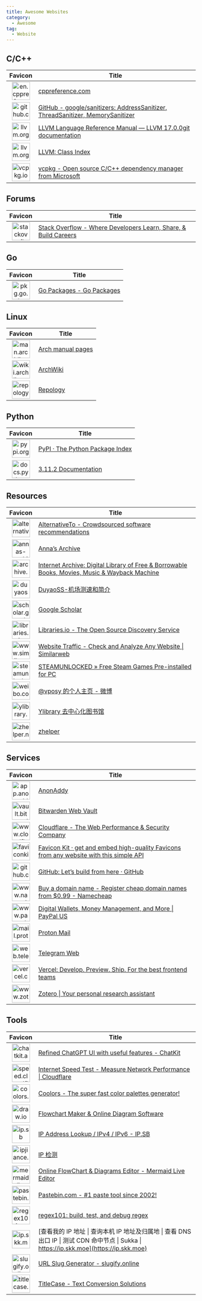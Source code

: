 ```yaml
---
title: Awesome Websites
category:
  - Awesome
tag:
  - Website
---
```


## C/C++

|                                                         Favicon                                                          | Title                                                                                                                  |
| :----------------------------------------------------------------------------------------------------------------------: | ---------------------------------------------------------------------------------------------------------------------- |
| <img src="https://proposed-rose-aardwolf.faviconkit.com/en.cppreference.com/128" alt="en.cppreference.com" width="48" /> | [cppreference.com](https://en.cppreference.com)                                                                        |
|          <img src="https://proposed-rose-aardwolf.faviconkit.com/github.com/128" alt="github.com" width="48" />          | [GitHub - google/sanitizers: AddressSanitizer, ThreadSanitizer, MemorySanitizer](https://github.com/google/sanitizers) |
|            <img src="https://proposed-rose-aardwolf.faviconkit.com/llvm.org/128" alt="llvm.org" width="48" />            | [LLVM Language Reference Manual — LLVM 17.0.0git documentation](https://llvm.org/docs/LangRef.html)                    |
|            <img src="https://proposed-rose-aardwolf.faviconkit.com/llvm.org/128" alt="llvm.org" width="48" />            | [LLVM: Class Index](https://llvm.org/doxygen/classes.html)                                                             |
|            <img src="https://proposed-rose-aardwolf.faviconkit.com/vcpkg.io/128" alt="vcpkg.io" width="48" />            | [vcpkg - Open source C/C++ dependency manager from Microsoft](https://vcpkg.io)                                        |

## Forums

|                                                       Favicon                                                        | Title                                                                                        |
| :------------------------------------------------------------------------------------------------------------------: | -------------------------------------------------------------------------------------------- |
| <img src="https://proposed-rose-aardwolf.faviconkit.com/stackoverflow.com/128" alt="stackoverflow.com" width="48" /> | [Stack Overflow - Where Developers Learn, Share, & Build Careers](https://stackoverflow.com) |

## Go

|                                                Favicon                                                 | Title                                           |
| :----------------------------------------------------------------------------------------------------: | ----------------------------------------------- |
| <img src="https://proposed-rose-aardwolf.faviconkit.com/pkg.go.dev/128" alt="pkg.go.dev" width="48" /> | [Go Packages - Go Packages](https://pkg.go.dev) |

## Linux

|                                                        Favicon                                                         | Title                                          |
| :--------------------------------------------------------------------------------------------------------------------: | ---------------------------------------------- |
|  <img src="https://proposed-rose-aardwolf.faviconkit.com/man.archlinux.org/128" alt="man.archlinux.org" width="48" />  | [Arch manual pages](https://man.archlinux.org) |
| <img src="https://proposed-rose-aardwolf.faviconkit.com/wiki.archlinux.org/128" alt="wiki.archlinux.org" width="48" /> | [ArchWiki](https://wiki.archlinux.org)         |
|       <img src="https://proposed-rose-aardwolf.faviconkit.com/repology.org/128" alt="repology.org" width="48" />       | [Repology](https://repology.org)               |

## Python

|                                                     Favicon                                                      | Title                                               |
| :--------------------------------------------------------------------------------------------------------------: | --------------------------------------------------- |
|        <img src="https://proposed-rose-aardwolf.faviconkit.com/pypi.org/128" alt="pypi.org" width="48" />        | [PyPI · The Python Package Index](https://pypi.org) |
| <img src="https://proposed-rose-aardwolf.faviconkit.com/docs.python.org/128" alt="docs.python.org" width="48" /> | [3.11.2 Documentation](https://docs.python.org)     |

## Resources

|                                                        Favicon                                                         | Title                                                                                                                |
| :--------------------------------------------------------------------------------------------------------------------: | -------------------------------------------------------------------------------------------------------------------- |
|  <img src="https://proposed-rose-aardwolf.faviconkit.com/alternativeto.net/128" alt="alternativeto.net" width="48" />  | [AlternativeTo - Crowdsourced software recommendations](https://alternativeto.net)                                   |
|  <img src="https://proposed-rose-aardwolf.faviconkit.com/annas-archive.org/128" alt="annas-archive.org" width="48" />  | [Anna’s Archive](https://annas-archive.org)                                                                          |
|        <img src="https://proposed-rose-aardwolf.faviconkit.com/archive.org/128" alt="archive.org" width="48" />        | [Internet Archive: Digital Library of Free & Borrowable Books, Movies, Music & Wayback Machine](https://archive.org) |
|        <img src="https://proposed-rose-aardwolf.faviconkit.com/duyaoss.com/128" alt="duyaoss.com" width="48" />        | [DuyaoSS-机场测速和简介](https://duyaoss.com)                                                                        |
| <img src="https://proposed-rose-aardwolf.faviconkit.com/scholar.google.com/128" alt="scholar.google.com" width="48" /> | [Google Scholar](https://scholar.google.com)                                                                         |
|       <img src="https://proposed-rose-aardwolf.faviconkit.com/libraries.io/128" alt="libraries.io" width="48" />       | [Libraries.io - The Open Source Discovery Service](https://libraries.io)                                             |
| <img src="https://proposed-rose-aardwolf.faviconkit.com/www.similarweb.com/128" alt="www.similarweb.com" width="48" /> | [Website Traffic - Check and Analyze Any Website \| Similarweb](https://www.similarweb.com)                          |
|  <img src="https://proposed-rose-aardwolf.faviconkit.com/steamunlocked.net/128" alt="steamunlocked.net" width="48" />  | [STEAMUNLOCKED » Free Steam Games Pre-installed for PC](https://steamunlocked.net)                                   |
|          <img src="https://proposed-rose-aardwolf.faviconkit.com/weibo.com/128" alt="weibo.com" width="48" />          | [@vposy 的个人主页 - 微博](https://weibo.com/vposy)                                                                  |
|       <img src="https://proposed-rose-aardwolf.faviconkit.com/ylibrary.org/128" alt="ylibrary.org" width="48" />       | [Ylibrary 去中心化图书馆](https://ylibrary.org)                                                                      |
|        <img src="https://proposed-rose-aardwolf.faviconkit.com/zhelper.net/128" alt="zhelper.net" width="48" />        | [zhelper](https://zhelper.net)                                                                                       |

## Services

|                                                         Favicon                                                          | Title                                                                                                             |
| :----------------------------------------------------------------------------------------------------------------------: | ----------------------------------------------------------------------------------------------------------------- |
|    <img src="https://proposed-rose-aardwolf.faviconkit.com/app.anonaddy.com/128" alt="app.anonaddy.com" width="48" />    | [AnonAddy](https://app.anonaddy.com)                                                                              |
| <img src="https://proposed-rose-aardwolf.faviconkit.com/vault.bitwarden.com/128" alt="vault.bitwarden.com" width="48" /> | [Bitwarden Web Vault](https://vault.bitwarden.com)                                                                |
|  <img src="https://proposed-rose-aardwolf.faviconkit.com/www.cloudflare.com/128" alt="www.cloudflare.com" width="48" />  | [Cloudflare - The Web Performance & Security Company](https://www.cloudflare.com)                                 |
|      <img src="https://proposed-rose-aardwolf.faviconkit.com/faviconkit.com/128" alt="faviconkit.com" width="48" />      | [Favicon Kit · get and embed high-quality Favicons from any website with this simple API](https://faviconkit.com) |
|          <img src="https://proposed-rose-aardwolf.faviconkit.com/github.com/128" alt="github.com" width="48" />          | [GitHub: Let’s build from here · GitHub](https://github.com)                                                      |
|   <img src="https://proposed-rose-aardwolf.faviconkit.com/www.namecheap.com/128" alt="www.namecheap.com" width="48" />   | [Buy a domain name - Register cheap domain names from $0.99 - Namecheap](https://www.namecheap.com)               |
|      <img src="https://proposed-rose-aardwolf.faviconkit.com/www.paypal.com/128" alt="www.paypal.com" width="48" />      | [Digital Wallets, Money Management, and More \| PayPal US](https://www.paypal.com)                                |
|      <img src="https://proposed-rose-aardwolf.faviconkit.com/mail.proton.me/128" alt="mail.proton.me" width="48" />      | [Proton Mail](https://mail.proton.me)                                                                             |
|    <img src="https://proposed-rose-aardwolf.faviconkit.com/web.telegram.org/128" alt="web.telegram.org" width="48" />    | [Telegram Web](https://web.telegram.org)                                                                          |
|          <img src="https://proposed-rose-aardwolf.faviconkit.com/vercel.com/128" alt="vercel.com" width="48" />          | [Vercel: Develop. Preview. Ship. For the best frontend teams](https://vercel.com)                                 |
|      <img src="https://proposed-rose-aardwolf.faviconkit.com/www.zotero.org/128" alt="www.zotero.org" width="48" />      | [Zotero \| Your personal research assistant](https://www.zotero.org)                                              |

## Tools

|                                                          Favicon                                                           | Title                                                                                                                                      |
| :------------------------------------------------------------------------------------------------------------------------: | ------------------------------------------------------------------------------------------------------------------------------------------ |
|          <img src="https://proposed-rose-aardwolf.faviconkit.com/chatkit.app/128" alt="chatkit.app" width="48" />          | [Refined ChatGPT UI with useful features - ChatKit](https://chatkit.app)                                                                   |
| <img src="https://proposed-rose-aardwolf.faviconkit.com/speed.cloudflare.com/128" alt="speed.cloudflare.com" width="48" /> | [Internet Speed Test - Measure Network Performance \| Cloudflare](https://speed.cloudflare.com)                                            |
|           <img src="https://proposed-rose-aardwolf.faviconkit.com/coolors.co/128" alt="coolors.co" width="48" />           | [Coolors - The super fast color palettes generator!](https://coolors.co)                                                                   |
|              <img src="https://proposed-rose-aardwolf.faviconkit.com/draw.io/128" alt="draw.io" width="48" />              | [Flowchart Maker & Online Diagram Software](https://draw.io)                                                                               |
|                <img src="https://proposed-rose-aardwolf.faviconkit.com/ip.sb/128" alt="ip.sb" width="48" />                | [IP Address Lookup / IPv4 / IPv6 - IP.SB](https://ip.sb)                                                                                   |
|         <img src="https://proposed-rose-aardwolf.faviconkit.com/ipjiance.com/128" alt="ipjiance.com" width="48" />         | [IP 检测](https://ipjiance.com)                                                                                                            |
|         <img src="https://proposed-rose-aardwolf.faviconkit.com/mermaid.live/128" alt="mermaid.live" width="48" />         | [Online FlowChart & Diagrams Editor - Mermaid Live Editor](https://mermaid.live)                                                           |
|         <img src="https://proposed-rose-aardwolf.faviconkit.com/pastebin.com/128" alt="pastebin.com" width="48" />         | [Pastebin.com - #1 paste tool since 2002!](https://pastebin.com)                                                                           |
|         <img src="https://proposed-rose-aardwolf.faviconkit.com/regex101.com/128" alt="regex101.com" width="48" />         | [regex101: build, test, and debug regex](https://regex101.com)                                                                             |
|           <img src="https://proposed-rose-aardwolf.faviconkit.com/ip.skk.moe/128" alt="ip.skk.moe" width="48" />           | [查看我的 IP 地址 \| 查询本机 IP 地址及归属地 \| 查看 DNS 出口 IP \| 测试 CDN 命中节点 \| Sukka \| https://ip.skk.moe](https://ip.skk.moe) |
|       <img src="https://proposed-rose-aardwolf.faviconkit.com/slugify.online/128" alt="slugify.online" width="48" />       | [URL Slug Generator - slugify.online](https://slugify.online)                                                                              |
|        <img src="https://proposed-rose-aardwolf.faviconkit.com/titlecase.com/128" alt="titlecase.com" width="48" />        | [TitleCase - Text Conversion Solutions](https://titlecase.com)                                                                             |
